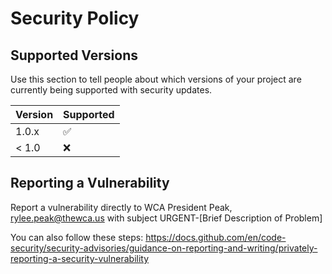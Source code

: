 # Security Policy

## Supported Versions

Use this section to tell people about which versions of your project are
currently being supported with security updates.

| Version | Supported          |
| ------- | ------------------ |
| 1.0.x   | :white_check_mark: |
| < 1.0   | :x:                |

## Reporting a Vulnerability

Report a vulnerability directly to WCA President Peak, rylee.peak@thewca.us with subject URGENT-[Brief Description of Problem]

You can also follow these steps: https://docs.github.com/en/code-security/security-advisories/guidance-on-reporting-and-writing/privately-reporting-a-security-vulnerability
